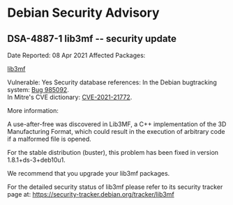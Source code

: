 
Debian Security Advisory
========================


DSA-4887-1 lib3mf -- security update
------------------------------------



Date Reported:
08 Apr 2021
Affected Packages:

[lib3mf](https://packages.debian.org/src:lib3mf)

Vulnerable:
Yes
Security database references:
In the Debian bugtracking system: [Bug 985092](https://bugs.debian.org/cgi-bin/bugreport.cgi?bug=985092).  
In Mitre's CVE dictionary: [CVE-2021-21772](https://security-tracker.debian.org/tracker/CVE-2021-21772).  

More information:

A use-after-free was discovered in Lib3MF, a C++ implementation of the
3D Manufacturing Format, which could result in the execution of
arbitrary code if a malformed file is opened.


For the stable distribution (buster), this problem has been fixed in
version 1.8.1+ds-3+deb10u1.


We recommend that you upgrade your lib3mf packages.


For the detailed security status of lib3mf please refer to
its security tracker page at:
<https://security-tracker.debian.org/tracker/lib3mf>






